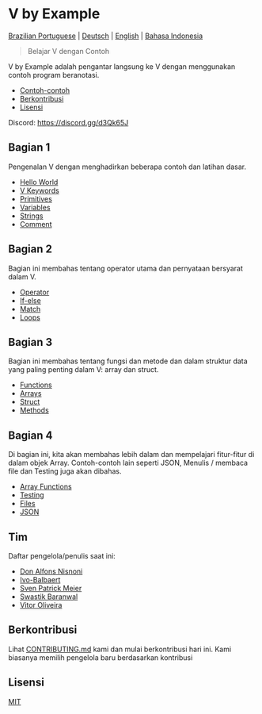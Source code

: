 # V by Example

[Brazilian Portuguese](pt-br/README.md) | [Deutsch](de/README.md) | [English](README.md) | [Bahasa Indonesia](id/README.md)

> Belajar V dengan Contoh

V by Example adalah pengantar langsung ke V dengan menggunakan contoh program beranotasi.

- [Contoh-contoh](#examples)
- [Berkontribusi](#contributing)
- [Lisensi](#license)

Discord: https://discord.gg/d3Qk65J

## Bagian 1

Pengenalan V dengan menghadirkan beberapa contoh dan latihan dasar.

- [Hello World](id/examples/section_1/hello_world.md)
- [V Keywords](id/examples/section_1/keywords.md)
- [Primitives](id/examples/section_1/primitives.md)
- [Variables](id/examples/section_1/variables.md)
- [Strings](id/examples/section_1/strings.md)
- [Comment](id/examples/section_1/comment.md)

## Bagian 2

Bagian ini membahas tentang operator utama dan pernyataan bersyarat dalam V.

- [Operator](id/examples/section_2/operator.md)
- [If-else](id/examples/section_2/if-else.md)
- [Match](id/examples/section_2/match.md)
- [Loops](id/examples/section_2/loops.md)

## Bagian 3

Bagian ini membahas tentang fungsi dan metode dan dalam struktur data yang paling penting dalam V: array dan struct.

- [Functions](/id/examples/section_3/functions.md)
- [Arrays](/id/examples/section_3/arrays.md)
- [Struct](/id/examples/section_3/struct.md)
- [Methods](/id/examples/section_3/methods.md)

## Bagian 4

Di bagian ini, kita akan membahas lebih dalam dan mempelajari fitur-fitur di dalam objek Array. Contoh-contoh lain seperti JSON, Menulis / membaca file dan Testing juga akan dibahas.

- [Array Functions](id/examples/section_4/array-functions.md)
- [Testing](id/examples/section_4/testing.md)
- [Files](id/examples/section_4/files.md)
- [JSON](id/examples/section_4/json.md)

## Tim

Daftar pengelola/penulis saat ini:

- [Don Alfons Nisnoni](https://github.com/donnisnoni95)
- [Ivo-Balbaert](https://github.com/ibalbaert)
- [Sven Patrick Meier](https://github.com/SuicideS3ason)
- [Swastik Baranwal](https://github.com/Delta456)
- [Vitor Oliveira](https://github.com/vbrazo)

## Berkontribusi

Lihat [CONTRIBUTING.md](CONTRIBUTING.md) kami dan mulai berkontribusi hari ini. Kami biasanya memilih pengelola baru berdasarkan kontribusi

## Lisensi

[MIT](LICENSE)
